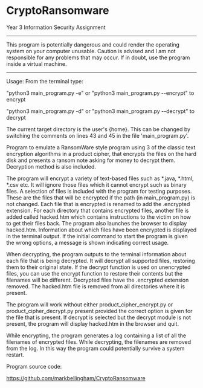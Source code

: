# CryptoRansomware
Year 3 Information Security Assignment

***

This program is potentially dangerous and could render the operating system  on your computer unusable. Caution is advised and I am not responsible for any problems that may occur. If in doubt, use the program inside a virtual machine.

***

Usage: From the terminal type:

"python3 main_program.py -e" or "python3 main_program.py --encrypt" to encrypt

"python3 main_program.py -d" or "python3 main_program.py --decrypt" to decrypt

The current target directory is the user's {home}. This can be changed by switching the comments on lines 43 and 45 in the file 'main_program.py'.

Program to emulate a RansomWare style program using 3 of the classic text encryption algorithms in a product cipher, that encrypts the files on the hard disk and presents a ransom note asking for money to decrypt them. Decryption method is also included. 

The program will encrypt a variety of text-based files such as *.java, *.html, *.csv etc. It will ignore those files which it cannot encrypt such as binary files. A selection of files is included with the program for testing purposes. These are the files that will be encrypted if the path (in main_program.py) is not changed. Each file that is encrypted is renamed to add the .encrypted extension. For each directory that contains encrypted files, another file is added called hacked.htm which contains instructions to the victim on how to get their files back. The program also launches the browser to display hacked.htm. Information about which files have been encrypted is displayed in the terminal output. If the initial command to start the program is given the wrong options, a message is shown indicating correct usage.

When decrypting, the program outputs to the terminal information about each file that is being decrypted. It will decrypt all supported files, restoring them to their original state. If the decrypt function is used on unencrypted files, you can use the encrypt function to restore their contents but the filenames will be different. Decrypted files have the .encrypted extension removed. The hacked.htm file is removed from all directories where it is present. 

The program will work without either product_cipher_encrypt.py or product_cipher_decrypt.py present provided the correct option is given for the file that is present. If decrypt is selected but the decrypt module is not present, the program will display hacked.htm in the browser and quit.

While encrypting, the program generates a log containing a list of all the filenames of encrypted files. While decrypting, the filenames are removed from the log. In this way the program could potentially survive a system restart.


Program source code:

https://github.com/markbellingham/CryptoRansomware
